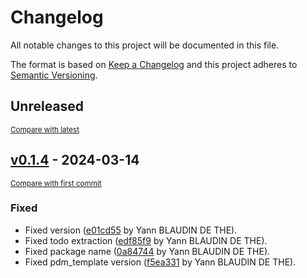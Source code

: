 # Changelog

All notable changes to this project will be documented in this file.

The format is based on [Keep a Changelog](http://keepachangelog.com/en/1.0.0/)
and this project adheres to [Semantic Versioning](http://semver.org/spec/v2.0.0.html).

<!-- insertion marker -->
## Unreleased

<small>[Compare with latest](https://github.com/ydethe/pdm_template/compare/v0.1.4...HEAD)</small>

<!-- insertion marker -->
## [v0.1.4](https://github.com/ydethe/pdm_template/releases/tag/v0.1.4) - 2024-03-14

<small>[Compare with first commit](https://github.com/ydethe/pdm_template/compare/bbcc10fe2823b9822ace1a50967eeef8059e7d49...v0.1.4)</small>

### Fixed

- Fixed version ([e01cd55](https://github.com/ydethe/pdm_template/commit/e01cd55e5975e6b7cbccf3bd6dfe89db527d6aef) by Yann BLAUDIN DE THE).
- Fixed todo extraction ([edf85f9](https://github.com/ydethe/pdm_template/commit/edf85f95470bb76919c6b004012d7505228490c3) by Yann BLAUDIN DE THE).
- Fixed package name ([0a84744](https://github.com/ydethe/pdm_template/commit/0a84744873c196bf5aa86cfac048c37513057850) by Yann BLAUDIN DE THE).
- Fixed pdm_template version ([f5ea331](https://github.com/ydethe/pdm_template/commit/f5ea33166882a47278bac0a99feff95c84abd469) by Yann BLAUDIN DE THE).

